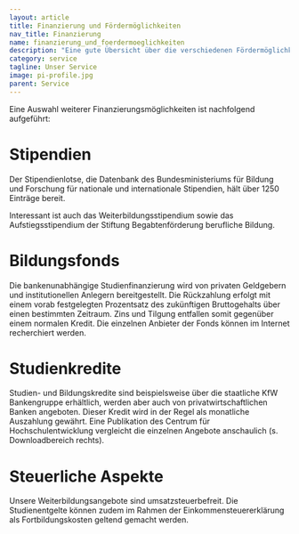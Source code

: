 ```yaml
---
layout: article
title: Finanzierung und Fördermöglichkeiten
nav_title: Finanzierung
name: finanzierung_und_foerdermoeglichkeiten
description: "Eine gute Übersicht über die verschiedenen Fördermöglichkeiten von Weiterbildungsangeboten bietet der Leitfaden 'Weiterbildung finanzieren' der Stiftung Warentest (s. Downloadbereich rechts)."
category: service
tagline: Unser Service
image: pi-profile.jpg
parent: Service
---
```


Eine Auswahl weiterer Finanzierungsmöglichkeiten ist nachfolgend aufgeführt:

# Stipendien

Der Stipendienlotse, die Datenbank des Bundesministeriums für Bildung und Forschung für nationale und internationale Stipendien, hält über 1250 Einträge bereit.

Interessant ist auch das Weiterbildungsstipendium sowie das Aufstiegsstipendium der Stiftung Begabtenförderung berufliche Bildung.

# Bildungsfonds

Die bankenunabhängige Studienfinanzierung wird von privaten Geldgebern und institutionellen Anlegern bereitgestellt. Die Rückzahlung erfolgt mit einem vorab festgelegten Prozentsatz des zukünftigen Bruttogehalts über einen bestimmten Zeitraum. Zins und Tilgung entfallen somit gegenüber einem normalen Kredit. Die einzelnen Anbieter der Fonds können im Internet recherchiert werden.

# Studienkredite

Studien- und Bildungskredite sind beispielsweise über die staatliche KfW Bankengruppe erhältlich, werden aber auch von privatwirtschaftlichen Banken angeboten. Dieser Kredit wird in der Regel als monatliche Auszahlung gewährt. Eine Publikation des Centrum für Hochschulentwicklung vergleicht die einzelnen Angebote anschaulich (s. Downloadbereich rechts).

# Steuerliche Aspekte

Unsere Weiterbildungsangebote sind umsatzsteuerbefreit. Die Studienentgelte können zudem im Rahmen der Einkommensteuererklärung als Fortbildungskosten geltend gemacht werden.
